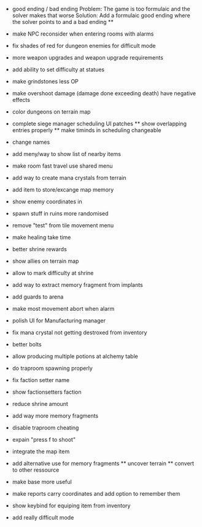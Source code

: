 * good ending / bad ending
Problem:
The game is too formulaic and the solver makes that worse
Solution:
Add a formulaic good ending where the solver points to and a bad ending
** 

* make NPC reconsider when entering rooms with alarms
* fix shades of red for dungeon enemies for difficult mode
* more weapon upgrades and weapon upgrade requirements
* add ability to set difficulty at statues
* make grindstones less OP
* make overshoot damage (damage done exceeding death) have negative effects
* color dungeons on terrain map
* complete siege manager scheduling UI patches
** show overlapping entries properly
** make timinds in scheduling changeable
* change names
* add meny/way to show list of nearby items 
* make room fast travel use shared menu
* add way to create mana crystals from terrain
* add item to store/excange map memory
* show enemy coordinates in 
* spawn stuff in ruins more randomised
* remove "test" from tile movement menu
* make healing take time
* better shrine rewards
* show allies on terrain map
* allow to mark difficulty at shrine
* add way to extract memory fragment from implants
* add guards to arena
* make most movement abort when alarm
* polish UI for Manufacturing manager
* fix mana crystal not getting destroxed from inventory
* better bolts
* allow producing multiple potions at alchemy table
* do traproom spawning properly
* fix faction setter name
* show factionsetters faction
* reduce shrine amount
* add way more memory fragments
* disable traproom cheating
* expain "press f to shoot"
* integrate the map item
* add alternative use for memory fragments
** uncover terrain
** convert to other ressource
* make base more useful
* make reports carry coordinates and add option to remember them
* show keybind for equiping item from inventory
* add really difficult mode
